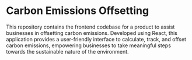 <h1>Carbon Emissions Offsetting</h1>
This repository contains the frontend codebase for a product to assist businesses in offsetting carbon emissions. Developed using React, this application provides a user-friendly interface to calculate, track, and offset carbon emissions, empowering businesses to take meaningful steps towards the sustainable nature of the environment.
